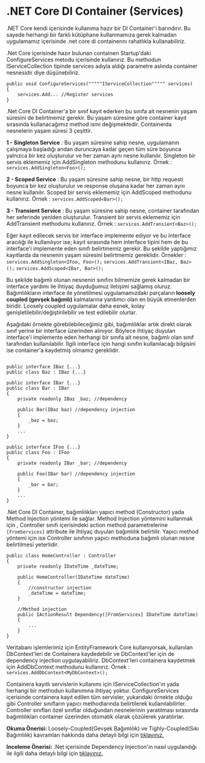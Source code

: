 # .NET Core DI Container (Services)

.NET Core kendi içerisinde kullanıma hazır bir DI Container'ı barındırır. Bu sayede herhangi bir farklı kütüphane kullanmamıza gerek kalmadan uygulamamız içerisinde .net core di containerını rahatlıkla kullanabiliriz.

.Net Core içerisinde hazır bulunan containerı Startup'daki ConfigureServices metodu içerisinde kullanırız. Bu methodun IServiceCollection tipinde services adıyla aldığı parametre aslında container nesnesidir diye düşünebiliriz.

```
public void ConfigureServices("""""IServiceCollection""""" services)
{
    services.Add... //Register services
}
```

.Net Core DI Container'a bir sınıf kayıt ederken bu sınıfa ait nesnenin yaşam süresini de belirtmemiz gerekir. Bu yaşam süresine göre container kayıt sırasında kullanacağımız method ismi değişmektedir. Containerda nesnelerin yaşam süresi 3 çeşittir.

**1 - Singleton Service** : Bu yaşam süresine sahip nesne, uygulamanın çalışmaya başladığı andan duruncaya kadar geçen tüm süre boyunca yalnızca bir kez oluşturulur ve her zaman aynı nesne kullanılır. Singleton bir servis eklememiz için AddSingleton methodunu kullanırız. Örnek : `services.AddSingleton<Foo>();`

**2 - Scoped Service** : Bu yaşam süresine sahip nesne, bir http requesti boyunca bir kez oluşturulur ve response oluşana kadar her zaman aynı nesne kullanılır. Scoped bir servis eklememiz için AddScoped methodunu kullanırız. Örnek : `services.AddScoped<Bar>();`

**3 - Transient Service** : Bu yaşam süresine sahip nesne, container tarafından her seferinde yeniden oluşturulur. Transient bir servis eklememiz için AddTransient methodunu kullanırız. Örnek : `services.AddTransient<Baz>();`

Eğer kayıt edilecek servis bir interface implemente ediyor ve bu interface aracılığı ile kullanılıyor ise; kayıt sırasında hem interface tipini hem de bu interface'i implemente eden sınıfı belirtmemiz gerekir. Bu şekilde yaptığımız kayıtlarda da nesnenin yaşam süresini belirtmemiz gereklidir.
Örnekler :
`services.AddSingleton<IFoo, Foo>();`
`services.AddTransient<IBaz, Baz>();`
`services.AddScoped<IBar, Bar>();`

Bu şekilde bağımlı olunan nesnenin sınıfını bilmemize gerek kalmadan bir interface yardımı ile ihtiyaç duyduğumuz iletişimi sağlamış oluruz. Bağımlılıkların interface ile yönetilmesi uygulamamızdaki parçaların **loosely coupled (gevşek bağımlı)** kalmalarına yardımcı olan en büyük etmenlerden biridir. Loosely coupled uygulamalar daha esnek, kolay genişletilebilir/değiştirilebilir ve test edilebilir olurlar.

Aşağıdaki örnekte görebilebileceğimiz gibi, bağımlılıklar artık direkt olarak sınıf yerine bir interface üzerinden alınıyor. Böylece ihtiyaç duyulan interface'i implemente eden herhangi bir sınıfa ait nesne, bağımlı olan sınıf tarafından kullanılabilir. İlgili interface için hangi sınıfın kullanılacağı bilgisini ise container'a kaydetmiş olmamız gereklidir.

```

public interface IBaz {...}
public class Baz : IBaz {...}

public interface IBar {...}
public class Bar : IBar
{
    private readonly IBaz _baz; //dependency

    public Bar(IBaz baz) //dependency injection
    {
        _baz = baz;
    }
    ...
}

public interface IFoo {...}
public class Foo : IFoo
{
    private readonly IBar _bar; //dependency

    public Foo(IBar bar) //dependency injection
    {
        _bar = bar;
    }
    ...
}
```

.Net Core DI Container, bağımlılıkları yapıcı method (Constructor) yada Method Injection yöntemi ile sağlar. Method Injection yöntemini kullanmak için
, Controller sınıfı içerisindeki action method parametrelerine `[FromServices]` attribute ile ihtiyaç duyulan bağımlılık belirtilir.
Yapıcı method yöntemi için ise Controller sınıfının yapıcı methoduna bağımlı olunan nesne belirtilmesi yeterlidir.

```
public class HomeController : Controller
{
    private readonly IDateTime _dateTime;

    public HomeController(IDateTime dateTime)
    {
        //constructor injection
        _dateTime = dateTime;
    }

    //Method injection
    public IActionResult Dependency([FromServices] IDateTime dateTime)
    {
        ...
    }
}
```

Veritabanı işlemlerimiz için EntityFramework Core kullanıyorsak, kullanılan DbContext'leri de Containera kaydedebilir ve DbContext'ler için de dependency injection uygulayabiliriz. DbContext'leri containera kaydetmek için AddDbContext methodunu kullanırız. Örnek : `services.AddDbContext<MyDbContext>();`

Containera kayıtlı servislerin kullanımı için IServiceCollection'ın yada herhangi bir methodun kullanımına ihtiyaç yoktur. ConfigureServices içerisinde containera kayıt edilen tüm servisler, yukarıdaki örnekte olduğu gibi Controller sınıfların yapıcı methodlarında belirtilerek kullanılabilirler. Controller sınıfları özel sınıflar olduğundan nesnelerinin yaratılması sırasında bağımlılıkları container üzerinden otomatik olarak çözülerek yaratılırlar.

**Okuma Önerisi:** Loosely-Coupled(Gevşek Bağımlılık) ve Tighly-Coupled(Sıkı Bağımlılık) kavramları hakkında daha detaylı bilgi için [tıklayınız.](https://stackoverflow.com/questions/2832017/what-is-the-difference-between-loose-coupling-and-tight-coupling-in-the-object-o)

**Inceleme Önerisi:** .Net içerisinde Dependency Injection'ın nasıl uygulandığı ile ilgili daha detaylı bilgi için [tıklayınız.](https://docs.microsoft.com/en-us/dotnet/core/extensions/dependency-injection)

